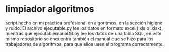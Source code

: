 # limpiador algoritmos
script hecho en mi práctica profesional en algoritmos, en la sección higiene y ruido.
El archivo ejecutable.py lee los datos en formato excel (.xls o .xlsx), mientras que ejecutablemariaDB.py lee los datos de una tabla SQL, en este mismo repositorio se encuentra también el manual que se hizo para los trabajadores de algoritmos, para que ellos usen el programa correctamente.

